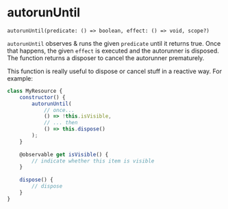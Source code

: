 # autorunUntil

`autorunUntil(predicate: () => boolean, effect: () => void, scope?)`

`autorunUntil` observes & runs the given `predicate` until it returns true.
Once that happens, the given `effect` is executed and the autorunner is disposed.
The function returns a disposer to cancel the autorunner prematurely.

This function is really useful to dispose or cancel stuff in a reactive way.
For example:

```javascript
class MyResource {
	constructor() {
		autorunUntil(
			// once...
			() => !this.isVisible,
			// ... then
			() => this.dispose()
		);
	}
	
	@observable get isVisible() {
		// indicate whether this item is visible
	}
	
	dispose() {
		// dispose
	}
}

```